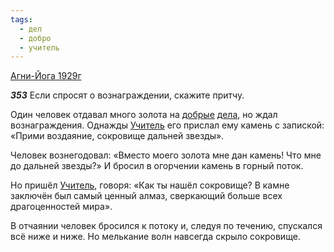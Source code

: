 ```yaml
---
tags:
  - дел
  - добро
  - учитель
---
```


[Агни-Йога 1929г](/agni/1929)

___353___
Если спросят о вознаграждении, скажите притчу.   

Один человек отдавал много золота на [добрые](/tag/#добро) [дела](/tag/#дел), но ждал вознаграждения. Однажды [Учитель](/tag/#учитель) его прислал ему камень с запиской: «Прими воздаяние, сокровище дальней звезды».   

Человек вознегодовал: «Вместо моего золота мне дан камень! Что мне до дальней звезды?» И бросил в огорчении камень в горный поток.   

Но пришёл [Учитель](/tag/#учитель), говоря: «Как ты нашёл сокровище? В камне заключён был самый ценный алмаз, сверкающий больше всех драгоценностей мира».   

В отчаянии человек бросился к потоку и, следуя по течению, спускался всё ниже и ниже. Но мелькание волн навсегда скрыло сокровище.